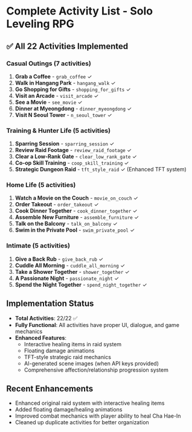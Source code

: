 # Complete Activity List - Solo Leveling RPG

## ✅ All 22 Activities Implemented

### Casual Outings (7 activities)
1. **Grab a Coffee** - `grab_coffee` ✓
2. **Walk in Hangang Park** - `hangang_walk` ✓ 
3. **Go Shopping for Gifts** - `shopping_for_gifts` ✓
4. **Visit an Arcade** - `visit_arcade` ✓
5. **See a Movie** - `see_movie` ✓
6. **Dinner at Myeongdong** - `dinner_myeongdong` ✓
7. **Visit N Seoul Tower** - `n_seoul_tower` ✓

### Training & Hunter Life (5 activities)
1. **Sparring Session** - `sparring_session` ✓
2. **Review Raid Footage** - `review_raid_footage` ✓
3. **Clear a Low-Rank Gate** - `clear_low_rank_gate` ✓
4. **Co-op Skill Training** - `coop_skill_training` ✓
5. **Strategic Dungeon Raid** - `tft_style_raid` ✓ (Enhanced TFT system)

### Home Life (5 activities)
1. **Watch a Movie on the Couch** - `movie_on_couch` ✓
2. **Order Takeout** - `order_takeout` ✓
3. **Cook Dinner Together** - `cook_dinner_together` ✓
4. **Assemble New Furniture** - `assemble_furniture` ✓
5. **Talk on the Balcony** - `talk_on_balcony` ✓
6. **Swim in the Private Pool** - `swim_private_pool` ✓

### Intimate (5 activities)
1. **Give a Back Rub** - `give_back_rub` ✓
2. **Cuddle All Morning** - `cuddle_all_morning` ✓
3. **Take a Shower Together** - `shower_together` ✓
4. **A Passionate Night** - `passionate_night` ✓
5. **Spend the Night Together** - `spend_night_together` ✓

## Implementation Status
- **Total Activities**: 22/22 ✅
- **Fully Functional**: All activities have proper UI, dialogue, and game mechanics
- **Enhanced Features**: 
  - Interactive healing items in raid system
  - Floating damage animations
  - TFT-style strategic raid mechanics
  - AI-generated scene images (when API keys provided)
  - Comprehensive affection/relationship progression system

## Recent Enhancements
- Enhanced original raid system with interactive healing items
- Added floating damage/healing animations
- Improved combat mechanics with player ability to heal Cha Hae-In
- Cleaned up duplicate activities for better organization
